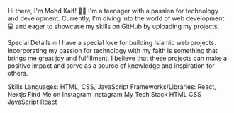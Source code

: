 Hi there, I'm Mohd Kaif! 👋🏻
I'm a teenager with a passion for technology and development. Currently, I'm diving into the world of web development 💻 and eager to showcase my skills on GitHub by uploading my projects.

Special Details 🔥
I have a special love for building Islamic web projects. Incorporating my passion for technology with my faith is something that brings me great joy and fulfillment. I believe that these projects can make a positive impact and serve as a source of knowledge and inspiration for others.

Skills
Languages: HTML, CSS, JavaScript
Frameworks/Libraries: React, Nextjs
Find Me on Instagram
Instagram
My Tech Stack
HTML CSS JavaScript React
